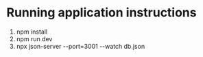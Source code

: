 # Running application instructions

1. npm install
2. npm run dev
3. npx json-server --port=3001 --watch db.json